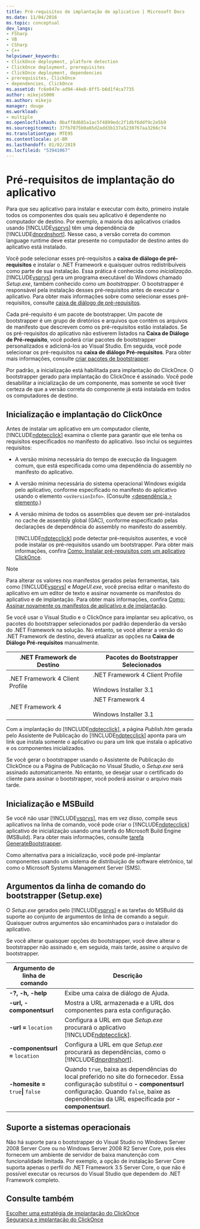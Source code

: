 ```yaml
---
title: Pré-requisitos de implantação de aplicativo | Microsoft Docs
ms.date: 11/04/2016
ms.topic: conceptual
dev_langs:
- FSharp
- VB
- CSharp
- C++
helpviewer_keywords:
- ClickOnce deployment, platform detection
- ClickOnce deployment, prerequisites
- ClickOnce deployment, dependencies
- prerequisites, ClickOnce
- dependencies, ClickOnce
ms.assetid: fc6e047e-ad94-44e8-8ff5-b6d1f4ca7735
author: mikejo5000
ms.author: mikejo
manager: douge
ms.workload:
- multiple
ms.openlocfilehash: 0baff8d685a1ac5f4899edc2f1dbf6ddf9c2e5b9
ms.sourcegitcommit: 37fb7075b0a65d2add3b137a5230767aa3266c74
ms.translationtype: MTE95
ms.contentlocale: pt-BR
ms.lasthandoff: 01/02/2019
ms.locfileid: "53941067"
---
```

# <a name="application-deployment-prerequisites"></a>Pré-requisitos de implantação do aplicativo

Para que seu aplicativo para instalar e executar com êxito, primeiro instale todos os componentes dos quais seu aplicativo é dependente no computador de destino. Por exemplo, a maioria dos aplicativos criados usando [!INCLUDE[vsprvs](../code-quality/includes/vsprvs_md.md)] têm uma dependência de [!INCLUDE[dnprdnshort](../code-quality/includes/dnprdnshort_md.md)]. Nesse caso, a versão correta do common language runtime deve estar presente no computador de destino antes do aplicativo está instalado.  

 Você pode selecionar esses pré-requisitos a **caixa de diálogo de pré-requisitos** e instalar o .NET Framework e quaisquer outros redistribuíveis como parte de sua instalação. Essa prática é conhecida como *inicialização*. [!INCLUDE[vsprvs](../code-quality/includes/vsprvs_md.md)] gera um programa executável do Windows chamado *Setup.exe*, também conhecido como um *bootstrapper*. O bootstrapper é responsável pela instalação desses pré-requisitos antes de executar o aplicativo. Para obter mais informações sobre como selecionar esses pré-requisitos, consulte [caixa de diálogo de pré-requisitos](../ide/reference/prerequisites-dialog-box.md).  

 Cada pré-requisito é um pacote de bootstrapper. Um pacote de bootstrapper é um grupo de diretórios e arquivos que contém os arquivos de manifesto que descrevem como os pré-requisitos estão instalados. Se os pré-requisitos do aplicativo não estiverem listados na **Caixa de Diálogo de Pré-requisito**, você poderá criar pacotes de bootstrapper personalizados e adicioná-los ao Visual Studio. Em seguida, você pode selecionar os pré-requisitos na **caixa de diálogo Pré-requisitos**. Para obter mais informações, consulte [criar pacotes de bootstrapper](../deployment/creating-bootstrapper-packages.md).  

 Por padrão, a inicialização está habilitada para implantação do ClickOnce. O bootstrapper gerado para implantação do ClickOnce é assinado. Você pode desabilitar a inicialização de um componente, mas somente se você tiver certeza de que a versão correta do componente já está instalada em todos os computadores de destino.  

## <a name="bootstrapping-and-clickonce-deployment"></a>Inicialização e implantação do ClickOnce  
 Antes de instalar um aplicativo em um computador cliente, [!INCLUDE[ndptecclick](../deployment/includes/ndptecclick_md.md)] examina o cliente para garantir que ele tenha os requisitos especificados no manifesto do aplicativo. Isso inclui os seguintes requisitos:  

- A versão mínima necessária do tempo de execução da linguagem comum, que está especificada como uma dependência do assembly no manifesto do aplicativo.  

- A versão mínima necessária do sistema operacional Windows exigida pelo aplicativo, conforme especificado no manifesto do aplicativo usando o elemento `<osVersionInfo>`. (Consulte [ \<dependência > elemento](../deployment/dependency-element-clickonce-application.md).)  

- A versão mínima de todos os assemblies que devem ser pré-instalados no cache de assembly global (GAC), conforme especificado pelas declarações de dependência do assembly no manifesto do assembly.  

  [!INCLUDE[ndptecclick](../deployment/includes/ndptecclick_md.md)] pode detectar pré-requisitos ausentes, e você pode instalar os pré-requisitos usando um bootstrapper. Para obter mais informações, confira [Como: Instalar pré-requisitos com um aplicativo ClickOnce](../deployment/how-to-install-prerequisites-with-a-clickonce-application.md).  

> [!NOTE]
>  Para alterar os valores nos manifestos gerados pelas ferramentas, tais como [!INCLUDE[vsprvs](../code-quality/includes/vsprvs_md.md)] e *MageUI.exe*, você precisa editar o manifesto do aplicativo em um editor de texto e assinar novamente os manifestos do aplicativo e de implantação. Para obter mais informações, confira [Como: Assinar novamente os manifestos de aplicativo e de implantação](../deployment/how-to-re-sign-application-and-deployment-manifests.md).  

 Se você usar o Visual Studio e o ClickOnce para implantar seu aplicativo, os pacotes do bootstrapper selecionados por padrão dependerão da versão do .NET Framework na solução. No entanto, se você alterar a versão do .NET Framework de destino, deverá atualizar as opções na **Caixa de Diálogo Pré-requisitos** manualmente.  

|.NET Framework de Destino|Pacotes do Bootstrapper Selecionados|  
|---------------------------|------------------------------------|  
|.NET Framework 4 Client Profile|.NET Framework 4 Client Profile<br /><br /> Windows Installer 3.1|  
|.NET Framework 4|.NET Framework 4<br /><br /> Windows Installer 3.1|  

 Com a implantação do [!INCLUDE[ndptecclick](../deployment/includes/ndptecclick_md.md)], a página *Publish.htm* gerada pelo Assistente de Publicação do [!INCLUDE[ndptecclick](../deployment/includes/ndptecclick_md.md)] aponta para um link que instala somente o aplicativo ou para um link que instala o aplicativo e os componentes inicializados.  

 Se você gerar o bootstrapper usando o Assistente de Publicação do ClickOnce ou a Página de Publicação no Visual Studio, o *Setup.exe* será assinado automaticamente. No entanto, se desejar usar o certificado do cliente para assinar o bootstrapper, você poderá assinar o arquivo mais tarde.  

## <a name="bootstrapping-and-msbuild"></a>Inicialização e MSBuild  
 Se você não usar [!INCLUDE[vsprvs](../code-quality/includes/vsprvs_md.md)], mas em vez disso, compile seus aplicativos na linha de comando, você pode criar o [!INCLUDE[ndptecclick](../deployment/includes/ndptecclick_md.md)] aplicativo de inicialização usando uma tarefa do Microsoft Build Engine (MSBuild). Para obter mais informações, consulte [tarefa GenerateBootstrapper](../msbuild/generatebootstrapper-task.md).  

 Como alternativa para a inicialização, você pode pré-implantar componentes usando um sistema de distribuição de software eletrônico, tal como o Microsoft Systems Management Server (SMS).  

## <a name="bootstrapper-setupexe-command-line-arguments"></a>Argumentos da linha de comando do bootstrapper (Setup.exe)  
 O *Setup.exe* gerados pelo [!INCLUDE[vsprvs](../code-quality/includes/vsprvs_md.md)] e as tarefas do MSBuild dá suporte ao conjunto de argumentos de linha de comando a seguir. Quaisquer outros argumentos são encaminhados para o instalador do aplicativo.  

 Se você alterar quaisquer opções do bootstrapper, você deve alterar o bootstrapper não assinado e, em seguida, mais tarde, assine o arquivo de bootstrapper.  


| Argumento de linha de comando | Descrição |
| - | - |
| **-?, -h, -help** | Exibe uma caixa de diálogo de Ajuda. |
| **-url, - componentsurl** | Mostra a URL armazenada e a URL dos componentes para esta configuração. |
| **-url =** `location` | Configura a URL em que *Setup.exe* procurará o aplicativo [!INCLUDE[ndptecclick](../deployment/includes/ndptecclick_md.md)]. |
| **-componentsurl =** `location` | Configura a URL em que *Setup.exe* procurará as dependências, como o [!INCLUDE[dnprdnshort](../code-quality/includes/dnprdnshort_md.md)]. |
| **-homesite =** `true`**&#124;** `false` | Quando `true`, baixa as dependências do local preferido no site do fornecedor. Essa configuração substitui o **- componentsurl** configuração. Quando `false`, baixe as dependências da URL especificada por **- componentsurl**. |

## <a name="operating-system-support"></a>Suporte a sistemas operacionais  
 Não há suporte para o bootstrapper do Visual Studio no Windows Server 2008 Server Core ou no Windows Server 2008 R2 Server Core, pois eles fornecem um ambiente de servidor de baixa manutenção com funcionalidade limitada. Por exemplo, a opção de instalação Server Core suporta apenas o perfil do .NET Framework 3.5 Server Core, o que não é possível executar os recursos do Visual Studio que dependem do .NET Framework completo.  

## <a name="see-also"></a>Consulte também  
 [Escolher uma estratégia de implantação do ClickOnce](../deployment/choosing-a-clickonce-deployment-strategy.md)   
 [Segurança e implantação do ClickOnce](../deployment/clickonce-security-and-deployment.md)